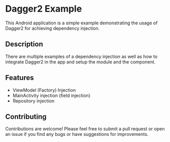 # Dagger2 Example

This Android application is a simple example demonstrating the usage of Dagger2 for achieving dependency injection.

## Description

There are multiple examples of a dependency injection as well as how to integrate Dagger2 in the app and setup the module and the component.

## Features

- ViewModel (Factory) Injection
- MainActivity injection (field injection)
- Repository injection

## Contributing
Contributions are welcome! Please feel free to submit a pull request or open an issue if you find any bugs or have suggestions for improvements.
